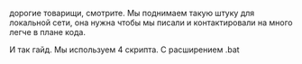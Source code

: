 дорогие товарищи, смотрите. Мы поднимаем такую штуку для локальной сети, она нужна чтобы мы писали и контактировали на много легче в плане кода.

И так гайд.
Мы используем 4 скрипта. С расширением .bat  